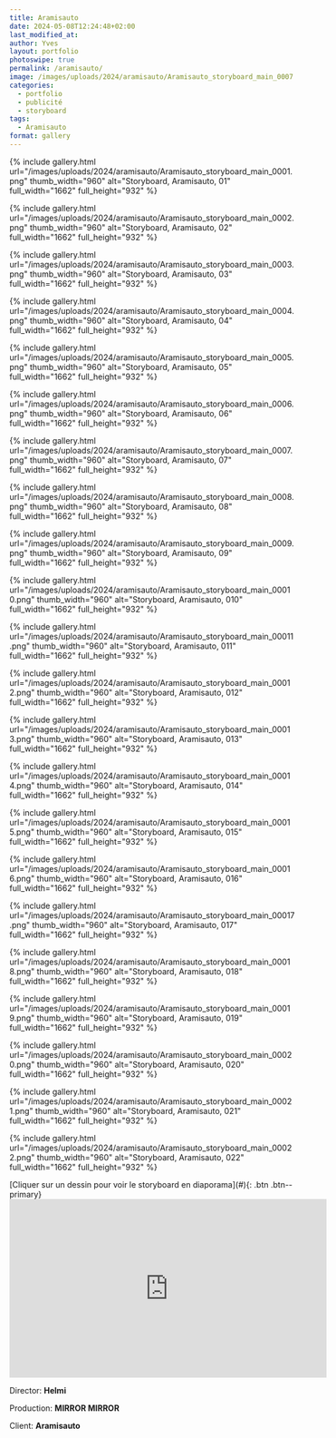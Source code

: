 ```yaml
---
title: Aramisauto
date: 2024-05-08T12:24:48+02:00
last_modified_at: 
author: Yves
layout: portfolio
photoswipe: true
permalink: /aramisauto/
image: /images/uploads/2024/aramisauto/Aramisauto_storyboard_main_0007.png
categories:
  - portfolio
  - publicité
  - storyboard
tags:
  - Aramisauto
format: gallery
---
```


<div class="photoswipe-gallery">
{% include gallery.html
  url="/images/uploads/2024/aramisauto/Aramisauto_storyboard_main_0001.png"
  thumb_width="960" alt="Storyboard, Aramisauto, 01"
  full_width="1662" full_height="932"
%}

{% include gallery.html
  url="/images/uploads/2024/aramisauto/Aramisauto_storyboard_main_0002.png"
  thumb_width="960" alt="Storyboard, Aramisauto, 02"
  full_width="1662" full_height="932"
%}

{% include gallery.html
  url="/images/uploads/2024/aramisauto/Aramisauto_storyboard_main_0003.png"
  thumb_width="960" alt="Storyboard, Aramisauto, 03"
  full_width="1662" full_height="932"
%}

{% include gallery.html
  url="/images/uploads/2024/aramisauto/Aramisauto_storyboard_main_0004.png"
  thumb_width="960" alt="Storyboard, Aramisauto, 04"
  full_width="1662" full_height="932"
%}

{% include gallery.html
  url="/images/uploads/2024/aramisauto/Aramisauto_storyboard_main_0005.png"
  thumb_width="960" alt="Storyboard, Aramisauto, 05"
  full_width="1662" full_height="932"
%}

{% include gallery.html
  url="/images/uploads/2024/aramisauto/Aramisauto_storyboard_main_0006.png"
  thumb_width="960" alt="Storyboard, Aramisauto, 06"
  full_width="1662" full_height="932"
%}

{% include gallery.html
  url="/images/uploads/2024/aramisauto/Aramisauto_storyboard_main_0007.png"
  thumb_width="960" alt="Storyboard, Aramisauto, 07"
  full_width="1662" full_height="932"
%}

{% include gallery.html
  url="/images/uploads/2024/aramisauto/Aramisauto_storyboard_main_0008.png"
  thumb_width="960" alt="Storyboard, Aramisauto, 08"
  full_width="1662" full_height="932"
%}

{% include gallery.html
  url="/images/uploads/2024/aramisauto/Aramisauto_storyboard_main_0009.png"
  thumb_width="960" alt="Storyboard, Aramisauto, 09"
  full_width="1662" full_height="932"
%}

{% include gallery.html
  url="/images/uploads/2024/aramisauto/Aramisauto_storyboard_main_00010.png"
  thumb_width="960" alt="Storyboard, Aramisauto, 010"
  full_width="1662" full_height="932"
%}

{% include gallery.html
  url="/images/uploads/2024/aramisauto/Aramisauto_storyboard_main_00011.png"
  thumb_width="960" alt="Storyboard, Aramisauto, 011"
  full_width="1662" full_height="932"
%}

{% include gallery.html
  url="/images/uploads/2024/aramisauto/Aramisauto_storyboard_main_00012.png"
  thumb_width="960" alt="Storyboard, Aramisauto, 012"
  full_width="1662" full_height="932"
%}

{% include gallery.html
  url="/images/uploads/2024/aramisauto/Aramisauto_storyboard_main_00013.png"
  thumb_width="960" alt="Storyboard, Aramisauto, 013"
  full_width="1662" full_height="932"
%}

{% include gallery.html
  url="/images/uploads/2024/aramisauto/Aramisauto_storyboard_main_00014.png"
  thumb_width="960" alt="Storyboard, Aramisauto, 014"
  full_width="1662" full_height="932"
%}

{% include gallery.html
  url="/images/uploads/2024/aramisauto/Aramisauto_storyboard_main_00015.png"
  thumb_width="960" alt="Storyboard, Aramisauto, 015"
  full_width="1662" full_height="932"
%}

{% include gallery.html
  url="/images/uploads/2024/aramisauto/Aramisauto_storyboard_main_00016.png"
  thumb_width="960" alt="Storyboard, Aramisauto, 016"
  full_width="1662" full_height="932"
%}

{% include gallery.html
  url="/images/uploads/2024/aramisauto/Aramisauto_storyboard_main_00017.png"
  thumb_width="960" alt="Storyboard, Aramisauto, 017"
  full_width="1662" full_height="932"
%}

{% include gallery.html
  url="/images/uploads/2024/aramisauto/Aramisauto_storyboard_main_00018.png"
  thumb_width="960" alt="Storyboard, Aramisauto, 018"
  full_width="1662" full_height="932"
%}

{% include gallery.html
  url="/images/uploads/2024/aramisauto/Aramisauto_storyboard_main_00019.png"
  thumb_width="960" alt="Storyboard, Aramisauto, 019"
  full_width="1662" full_height="932"
%}

{% include gallery.html
  url="/images/uploads/2024/aramisauto/Aramisauto_storyboard_main_00020.png"
  thumb_width="960" alt="Storyboard, Aramisauto, 020"
  full_width="1662" full_height="932"
%}

{% include gallery.html
  url="/images/uploads/2024/aramisauto/Aramisauto_storyboard_main_00021.png"
  thumb_width="960" alt="Storyboard, Aramisauto, 021"
  full_width="1662" full_height="932"
%}

{% include gallery.html
  url="/images/uploads/2024/aramisauto/Aramisauto_storyboard_main_00022.png"
  thumb_width="960" alt="Storyboard, Aramisauto, 022"
  full_width="1662" full_height="932"
%}
</div>
[Cliquer sur un dessin pour voir le storyboard en diaporama](#){: .btn .btn--primary}


<iframe width="560" height="315" src="https://www.youtube-nocookie.com/embed/gdzlCcErguw?si=FC6EElTR7-bBjuoe" title="YouTube video player" frameborder="0" allow="accelerometer; autoplay; clipboard-write; encrypted-media; gyroscope; picture-in-picture; web-share" referrerpolicy="strict-origin-when-cross-origin" allowfullscreen></iframe>


<br>

Director: **Helmi**

Production: **MIRROR MIRROR**

Client: **Aramisauto**
